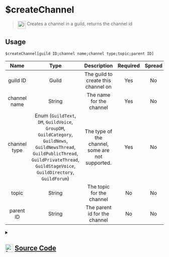 # $createChannel
> <img align="top" src="https://upload.wikimedia.org/wikipedia/commons/thumb/e/e4/Infobox_info_icon.svg/160px-Infobox_info_icon.svg.png?20150409153300" alt="image" width="25" height="auto"> Creates a channel in a guild, returns the channel id
## Usage
```
$createChannel[guild ID;channel name;channel type;topic;parent ID]
```
| Name | Type | Description | Required | Spread
| :---: | :---: | :---: | :---: | :---: |
guild ID | Guild | The guild to create this channel on | Yes | No
channel name | String | The name for the channel | Yes | No
channel type | Enum (`GuildText`, `DM`, `GuildVoice`, `GroupDM`, `GuildCategory`, `GuildNews`, `GuildNewsThread`, `GuildPublicThread`, `GuildPrivateThread`, `GuildStageVoice`, `GuildDirectory`, `GuildForum`) | The type of the channel, some are not supported. | Yes | No
topic | String | The topic for the channel | No | No
parent ID | String | The parent id for the channel | No | No
<details>
<summary>
    
## <img align="top" src="https://cdn4.iconfinder.com/data/icons/iconsimple-logotypes/512/github-512.png" alt="image" width="25" height="auto">  [Source Code](https://github.com/tryforge/ForgeScript-V2/blob/main/src/native/createChannel.ts)
    
</summary>
    
```ts
import { ChannelType, GuildChannelCreateOptions } from "discord.js"
import { ArgType, NativeFunction, Return } from "../structures"
import noop from "../functions/noop"

export default new NativeFunction({
    name: "$createChannel",
    description: "Creates a channel in a guild, returns the channel id",
    unwrap: true,
    brackets: true,
    args: [
        {
            name: "guild ID",
            description: "The guild to create this channel on",
            rest: false,
            required: true,
            type: ArgType.Guild
        },
        {
            name: "channel name",
            description: "The name for the channel",
            rest: false,
            required: true,
            type: ArgType.String
        },
        {
            name: "channel type",
            description: "The type of the channel, some are not supported.",
            rest: false,
            type: ArgType.Enum,
            enum: ChannelType,
            required: true
        },
        {
            name: "topic",
            description: "The topic for the channel",
            rest: false,
            type: ArgType.String
        },
        {
            name: "parent ID",
            description: "The parent id for the channel",
            rest: false,
            type: ArgType.String
        }
    ],
    async execute(ctx, [ guild, name, type, topic, parentId ]) {
        const ch = await guild.channels.create({
            type: type as GuildChannelCreateOptions["type"],
            name,
            topic: topic || undefined,
            parent: parentId
        }).catch(noop)
        return Return.success(ch ? ch.id : undefined)
    },
})
```
    
</details>
